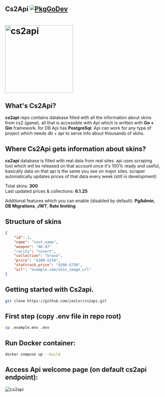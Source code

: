 ## Cs2Api  [![PkgGoDev](https://pkg.go.dev/badge/github.com/jexlor/cs2api)](https://pkg.go.dev/github.com/jexlor/cs2api)

# <img alt="cs2api" src="https://github.com/user-attachments/assets/a1dce9fe-507c-410d-9e4d-142d8b4cef13" width="220" />

What's Cs2Api?
---------------------------
<strong>cs2api</strong> repo contains database filled with all the information about skins from cs2 (game). all that is accessible with 
Api which is written with <strong>Go + Gin</strong> framework. for DB Api has <strong>PostgreSql</strong>. Api can work for any type of project which needs db + api to serve info about thousands of skins.

Where Cs2Api gets information about skins?
-----------------------------------------------
<strong>cs2api</strong> database is filled with real data from real sites. api uses scraping tool which will be released on that account once it's 100% ready and useful, basically data on that api is the same you see on major sites. scraper automatically updates prices of that data every week (still in development)

Total skins: <strong>300</strong> <br>
Last updated prices & collections: <strong>6.1.25</strong>

Additional features which you can enable (disabled by default): <strong>PgAdmin</strong>, <strong>DB Migrations</strong>, <strong>JWT</strong>, <strong>Rate limiting</strong>

Structure of skins
----------------------------
```json
{
    "id": 1,
    "name": "test_name",
    "weapon": "AK-47"
    "rarity": "covert",
    "collection": "bravo",
    "price": "$100-$150",
    "stattrack_price": "$500-$750",
    "url": "example.com/skin_image_url"
}
```

Getting started with Cs2api.
----------------------------
```bash
git clone https://github.com/jexlor/cs2api.git
```

First step (copy .env file in repo root)
----------------------------
```bash
cp .example.env .env
```
Run Docker container:
----------------------------
```bash
docker compose up --build
```
Access Api welcome page (on default cs2api endpoint):
---------------------------
![cs2api](https://github.com/user-attachments/assets/054f00f3-aa2f-4b69-a2fe-dc15fdcc0c68)


